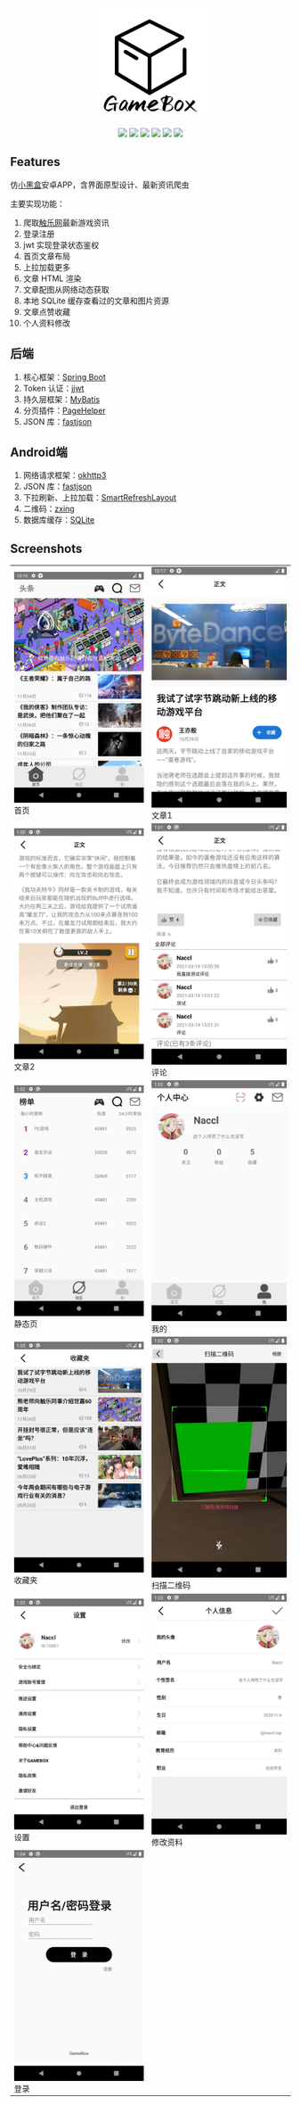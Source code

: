 <p align="center">
	<a href="https://github.com/GameBox4Fun/GameBox" target="_blank">
		<img src="./image/gamebox.png" alt="GameBox logo" style="width: 200px; height: 200px">
	</a>
</p>
<p align="center">
	<img src="https://img.shields.io/badge/JDK-1.8+-orange">
	<img src="https://img.shields.io/badge/SpringBoot-2.2.7.RELEASE-brightgreen">
	<img src="https://img.shields.io/badge/MyBatis-3.5.5-red">
	<img src="https://img.shields.io/badge/API-29-yellow">
	<img src="https://img.shields.io/hexpm/l/plug">
	<img src="https://hits.dwyl.com/GameBox4Fun/GameBox.svg">
</p>


## Features

仿[小黑盒](https://www.xiaoheihe.cn/)安卓APP，含界面原型设计、最新资讯爬虫

主要实现功能：

1. 爬取[触乐网](http://www.chuapp.com/)最新游戏资讯
2. 登录注册
3. jwt 实现登录状态鉴权
4. 首页文章布局
5. 上拉加载更多
6. 文章 HTML 渲染
7. 文章配图从网络动态获取
8. 本地 SQLite 缓存查看过的文章和图片资源
9. 文章点赞收藏
10. 个人资料修改



## 后端

1. 核心框架：[Spring Boot](https://github.com/spring-projects/spring-boot)
2. Token 认证：[jjwt](https://github.com/jwtk/jjwt)
3. 持久层框架：[MyBatis](https://github.com/mybatis/spring-boot-starter)
4. 分页插件：[PageHelper](https://github.com/pagehelper/Mybatis-PageHelper)
5. JSON 库：[fastjson](https://github.com/alibaba/fastjson)



## Android端

1. 网络请求框架：[okhttp3](https://github.com/square/okhttp)
2. JSON 库：[fastjson](https://github.com/alibaba/fastjson)
3. 下拉刷新、上拉加载：[SmartRefreshLayout](https://github.com/scwang90/SmartRefreshLayout)
4. 二维码：[zxing](https://github.com/zxing/zxing)
5. 数据库缓存：[SQLite](https://www.sqlite.org/)



## Screenshots

<table>
	<tr>
		<td><img src="./image/首页.png">首页</td>
		<td><img src="./image/文章1.png">文章1</td>
	</tr>
	<tr>
		<td><img src="./image/文章2.png">文章2</td>
		<td><img src="./image/评论.png">评论</td>
	</tr>
	<tr>
		<td><img src="./image/静态页.png">静态页</td>
		<td><img src="./image/我的.png">我的</td>
	</tr>
	<tr>
		<td><img src="./image/收藏夹.png">收藏夹</td>
		<td><img src="./image/扫描二维码.png">扫描二维码</td>
	</tr>
	<tr>
		<td><img src="./image/设置.png">设置</td>
		<td><img src="./image/修改资料.png">修改资料</td>
	</tr>
	<tr>
		<td><img src="./image/登录.png">登录</td>
		<td></td>
</table>